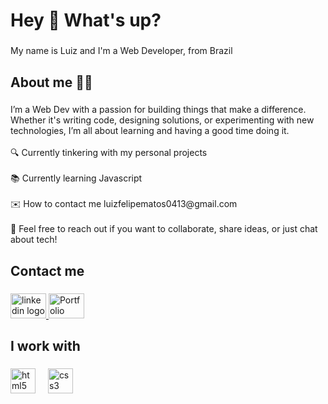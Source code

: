 <h1 align="left">Hey 👋 What's up?</h1>

###

<p align="left">My name is Luiz and I'm a Web Developer, from Brazil</p>

###

<h2 align="left">About me 👨‍💻</h2>

###

<p align="left">I’m a Web Dev with a passion for building things that make a difference. Whether it's writing code, designing solutions, or experimenting with new technologies, I’m all about learning and having a good time doing it.<br><br>🔍 Currently tinkering with my personal projects<br><br>📚 Currently learning Javascript<br><br>✉️ How to contact me luizfelipematos0413@gmail.com<br><br>💬 Feel free to reach out if you want to collaborate, share ideas, or just chat about tech!</p>

###

<h2 align="left">Contact me</h2>

###

<div align="left">
  <a href="https://www.linkedin.com/in/luizfelipe029277313" target="_blank">
    <img src="https://raw.githubusercontent.com/maurodesouza/profile-readme-generator/master/src/assets/icons/social/linkedin/default.svg" width="57" height="40" alt="linkedin logo"  />
  </a>
  <a href="https://luizfelipe0413.github.io/Portfolio/" target="_blank">
    <img src="https://github.com/user-attachments/assets/49b6f81c-be14-42dd-b900-0d629df86688" width="57" height="40" alt="Portfolio logo">
  </a>
</div>

###

<h2 align="left">I work with</h2>

###

<div align="left">
  <img src="https://cdn.jsdelivr.net/gh/devicons/devicon/icons/html5/html5-original.svg" height="40" alt="html5 logo"  />
  <img width="12" />
  <img src="https://cdn.jsdelivr.net/gh/devicons/devicon/icons/css3/css3-original.svg" height="40" alt="css3 logo"  />
</div>

###

